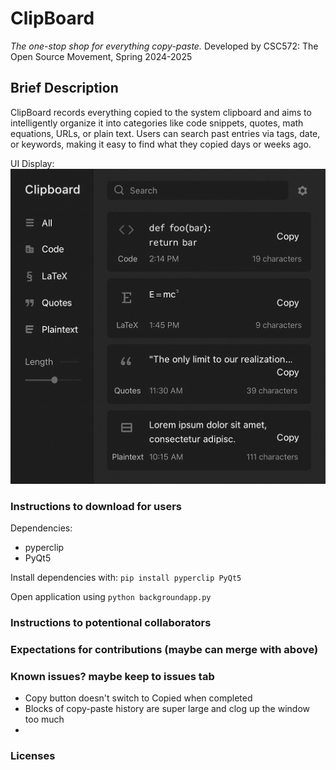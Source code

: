 # ClipBoard
*The one-stop shop for everything copy-paste.*
Developed by CSC572: The Open Source Movement, Spring 2024-2025

## Brief Description
ClipBoard records everything copied to the system clipboard and aims to intelligently organize it into categories like code snippets, quotes, math equations, URLs, or plain text. Users can search past entries via tags, date, or keywords, making it easy to find what they copied days or weeks ago.

UI Display:
![Example](UI%20Idea.png)

### Instructions to download for users
Dependencies:
- pyperclip
- PyQt5

Install dependencies with:
```pip install pyperclip PyQt5 ```

Open application using
```python backgroundapp.py```

### Instructions to potentional collaborators

### Expectations for contributions (maybe can merge with above)

### Known issues? maybe keep to issues tab

- Copy button doesn't switch to Copied when completed
- Blocks of copy-paste history are super large and clog up the window too much
- 

### Licenses        
